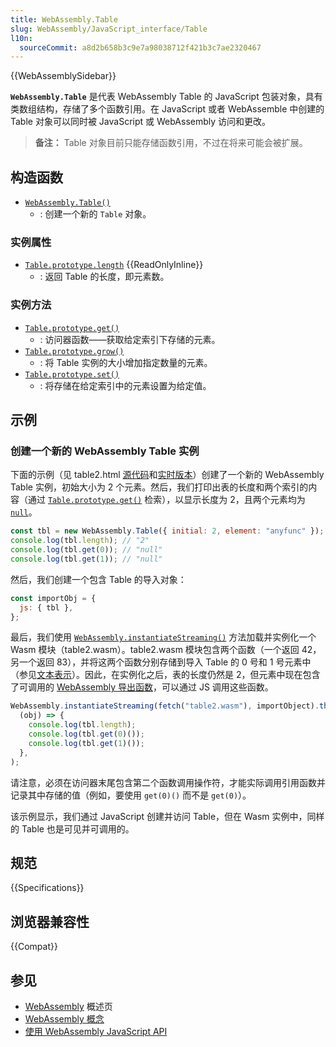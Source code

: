 ```yaml
---
title: WebAssembly.Table
slug: WebAssembly/JavaScript_interface/Table
l10n:
  sourceCommit: a8d2b658b3c9e7a98038712f421b3c7ae2320467
---
```


{{WebAssemblySidebar}}

**`WebAssembly.Table`** 是代表 WebAssembly Table 的 JavaScript 包装对象，具有类数组结构，存储了多个函数引用。在 JavaScript 或者 WebAssemble 中创建的 Table 对象可以同时被 JavaScript 或 WebAssembly 访问和更改。

> **备注：** Table 对象目前只能存储函数引用，不过在将来可能会被扩展。

## 构造函数

- [`WebAssembly.Table()`](/zh-CN/docs/WebAssembly/JavaScript_interface/Table/Table)
  - : 创建一个新的 `Table` 对象。

### 实例属性

- [`Table.prototype.length`](/zh-CN/docs/WebAssembly/JavaScript_interface/Table/length) {{ReadOnlyInline}}
  - : 返回 Table 的长度，即元素数。

### 实例方法

- [`Table.prototype.get()`](/zh-CN/docs/WebAssembly/JavaScript_interface/Table/get)
  - : 访问器函数——获取给定索引下存储的元素。
- [`Table.prototype.grow()`](/zh-CN/docs/WebAssembly/JavaScript_interface/Table/grow)
  - : 将 Table 实例的大小增加指定数量的元素。
- [`Table.prototype.set()`](/zh-CN/docs/WebAssembly/JavaScript_interface/Table/set)
  - : 将存储在给定索引中的元素设置为给定值。

## 示例

### 创建一个新的 WebAssembly Table 实例

下面的示例（见 table2.html [源代码](https://github.com/mdn/webassembly-examples/blob/main/js-api-examples/table2.html)和[实时版本](https://mdn.github.io/webassembly-examples/js-api-examples/table2.html)）创建了一个新的 WebAssembly Table 实例，初始大小为 2 个元素。然后，我们打印出表的长度和两个索引的内容（通过 [`Table.prototype.get()`](/zh-CN/docs/WebAssembly/JavaScript_interface/Table/get) 检索），以显示长度为 2，且两个元素均为 [`null`](/zh-CN/docs/Web/JavaScript/Reference/Operators/null)。

```js
const tbl = new WebAssembly.Table({ initial: 2, element: "anyfunc" });
console.log(tbl.length); // "2"
console.log(tbl.get(0)); // "null"
console.log(tbl.get(1)); // "null"
```

然后，我们创建一个包含 Table 的导入对象：

```js
const importObj = {
  js: { tbl },
};
```

最后，我们使用 [`WebAssembly.instantiateStreaming()`](/zh-CN/docs/WebAssembly/JavaScript_interface/instantiateStreaming_static) 方法加载并实例化一个 Wasm 模块（table2.wasm）。table2.wasm 模块包含两个函数（一个返回 42，另一个返回 83），并将这两个函数分别存储到导入 Table 的 0 号和 1 号元素中（参见[文本表示](https://github.com/mdn/webassembly-examples/blob/main/js-api-examples/table2.wat)）。因此，在实例化之后，表的长度仍然是 2，但元素中现在包含了可调用的 [WebAssembly 导出函数](/zh-CN/docs/WebAssembly/Exported_functions)，可以通过 JS 调用这些函数。

```js
WebAssembly.instantiateStreaming(fetch("table2.wasm"), importObject).then(
  (obj) => {
    console.log(tbl.length);
    console.log(tbl.get(0)());
    console.log(tbl.get(1)());
  },
);
```

请注意，必须在访问器末尾包含第二个函数调用操作符，才能实际调用引用函数并记录其中存储的值（例如，要使用 `get(0)()` 而不是 `get(0)`）。

该示例显示，我们通过 JavaScript 创建并访问 Table，但在 Wasm 实例中，同样的 Table 也是可见并可调用的。

## 规范

{{Specifications}}

## 浏览器兼容性

{{Compat}}

## 参见

- [WebAssembly](/zh-CN/docs/WebAssembly) 概述页
- [WebAssembly 概念](/zh-CN/docs/WebAssembly/Concepts)
- [使用 WebAssembly JavaScript API](/zh-CN/docs/WebAssembly/Using_the_JavaScript_API)
